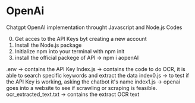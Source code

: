 # OpenAi
Chatgpt OpenAI implementation throught Javascript and Node.js Codes

0. Get acces to the API Keys byt creating a new account
1. Install the Node.js package
2. Initialize npm into your terminal with npm init
3. install the official packege of API -> npm i aopenAI


.env -> contains the API Key
Index.js -> contains the code to do OCR, it is able to search specific keywords and extract the data
index0.js -> to test if the API Key is working, asking the chatbot it's name
index1.js -> openai goes into a website to see if scrawling or scraping is feasible.
ocr_extracted_text.txt -> contains the extract OCR text
